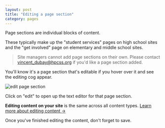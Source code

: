 ```yaml
---
layout: post
title: "Editing a page section"
category: pages
---
```


Page sections are individual blocks of content.

These typically make up the "student services" pages on high school sites and the "get involved" page on elementary and middle school sites.

> Site managers cannot add page sections on their own. Please contact <a href="mailto:vincent_dubay@hcpss.org">vincent_dubay@hpcss.org</a> if you'd like a page section added.

You'll know it's a page section that's editable if you hover over it and see the editing cog appear.

![edit page section](/schoolsites-help/images/pages/edit-page-section.png)

Click on "edit" to open up the text editor for that page section.

**Editing content on your site** is the same across all content types. [Learn more about editing content &rarr;](/schoolsites-help/edit/2014/07/15/editing-page/)

Once you've finished editing the content, don't forget to save.
